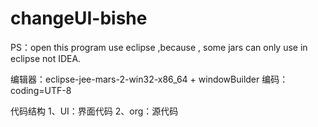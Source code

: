 # changeUI-bishe



PS：open this program use eclipse ,because , some jars can only use in eclipse not IDEA.

编辑器：eclipse-jee-mars-2-win32-x86_64 + windowBuilder
编码：coding=UTF-8

代码结构
1、UI：界面代码
2、org：源代码
